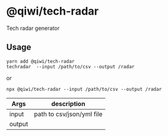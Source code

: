 # @qiwi/tech-radar

Tech radar generator

## Usage

```
yarn add @qiwi/tech-radar
techradar  --input /path/to/csv --output /radar
```
or
```
npx @qiwi/tech-radar --input /path/to/csv --output /radar
```

| Args | description |
|---|---
| input | path to csv/json/yml file
| output |

